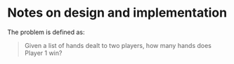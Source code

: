# Notes on design and implementation

The problem is defined as:

> Given a list of hands dealt to two players, how many hands does Player 1 win?
